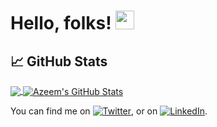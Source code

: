 # Hello, folks! <img src="https://raw.githubusercontent.com/MartinHeinz/MartinHeinz/master/wave.gif" width="30px">
## &#x1f4c8; GitHub Stats

<a href="https://github.com/azoomy/azoomy">
  <img align="center" src="https://github-readme-stats.vercel.app/api/top-langs/?username=azoomy&hide=java,html,tex&title_color=ffffff&text_color=c9cacc&icon_color=2bbc8a&bg_color=1d1f21&langs_count=3" />
</a>
<a href="https://github.com/azoomy/azoomy">
  <img align="center" src="https://github-readme-stats.vercel.app/api?username=azoomy&show_icons=true&line_height=27&count_private=true&title_color=ffffff&text_color=c9cacc&icon_color=2bbc8a&bg_color=1d1f21" alt="Azeem's GitHub Stats" />
</a>

You can find me on [![Twitter][1.2]][1], or on [![LinkedIn][2.2]][2].

<!-- Icons -->

[1.2]: http://i.imgur.com/wWzX9uB.png (twitter icon without padding)
[2.2]: https://raw.githubusercontent.com/MartinHeinz/MartinHeinz/master/linkedin-3-16.png (LinkedIn icon without padding)

<!-- Links to your social media accounts -->

[1]: https://twitter.com/Azeememe
[2]: https://www.linkedin.com/in/azeem-mohammed-161980203/
